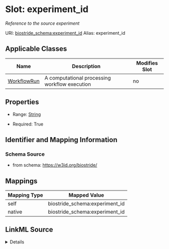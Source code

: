

# Slot: experiment_id 


_Reference to the source experiment_





URI: [biostride_schema:experiment_id](https://w3id.org/biostride/schema/experiment_id)
Alias: experiment_id

<!-- no inheritance hierarchy -->





## Applicable Classes

| Name | Description | Modifies Slot |
| --- | --- | --- |
| [WorkflowRun](WorkflowRun.md) | A computational processing workflow execution |  no  |






## Properties

* Range: [String](String.md)

* Required: True




## Identifier and Mapping Information






### Schema Source


* from schema: https://w3id.org/biostride/




## Mappings

| Mapping Type | Mapped Value |
| ---  | ---  |
| self | biostride_schema:experiment_id |
| native | biostride_schema:experiment_id |




## LinkML Source

<details>
```yaml
name: experiment_id
description: Reference to the source experiment
from_schema: https://w3id.org/biostride/
rank: 1000
alias: experiment_id
owner: WorkflowRun
domain_of:
- WorkflowRun
range: string
required: true

```
</details>